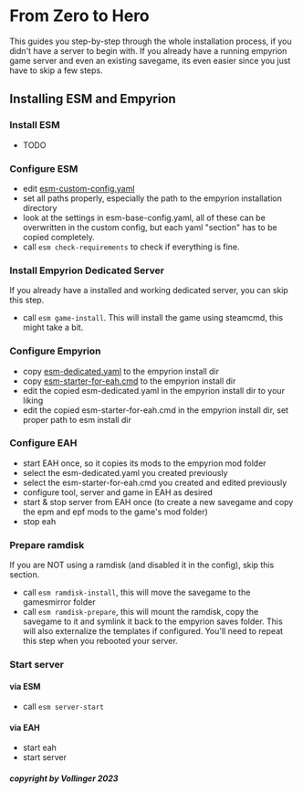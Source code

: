 # From Zero to Hero

This guides you step-by-step through the whole installation process, if you didn't have a server to begin with.
If you already have a running empyrion game server and even an existing savegame, its even easier since you just have to skip a few steps.

## Installing ESM and Empyrion
### Install ESM

- TODO

### Configure ESM

- edit [esm-custom-config.yaml](esm-custom-config.yaml)
- set all paths properly, especially the path to the empyrion installation directory
- look at the settings in esm-base-config.yaml, all of these can be overwritten in the custom config, but each yaml "section" has to be copied completely.
- call `esm check-requirements` to check if everything is fine.

### Install Empyrion Dedicated Server

If you already have a installed and working dedicated server, you can skip this step.

- call `esm game-install`. This will install the game using steamcmd, this might take a bit.

### Configure Empyrion

- copy [esm-dedicated.yaml](esm-dedicated.yaml) to the empyrion install dir
- copy [esm-starter-for-eah.cmd](esm-starter-for-eah.cmd) to the empyrion install dir
- edit the copied esm-dedicated.yaml in the empyrion install dir to your liking
- edit the copied esm-starter-for-eah.cmd in the empyrion install dir, set proper path to esm install dir

### Configure EAH

- start EAH once, so it copies its mods to the empyrion mod folder
- select the esm-dedicated.yaml you created previously
- select the esm-starter-for-eah.cmd you created and edited previously
- configure tool, server and game in EAH as desired
- start & stop server from EAH once (to create a new savegame and copy the epm and epf mods to the game's mod folder)
- stop eah

### Prepare ramdisk

If you are NOT using a ramdisk (and disabled it in the config), skip this section.

- call `esm ramdisk-install`, this will move the savegame to the gamesmirror folder
- call `esm ramdisk-prepare`, this will mount the ramdisk, copy the savegame to it and symlink it back to the empyrion saves folder. This will also externalize the templates if configured. You'll need to repeat this step when you rebooted your server.

### Start server

#### via ESM
- call `esm server-start`

#### via EAH
- start eah
- start server

##### copyright by Vollinger 2023